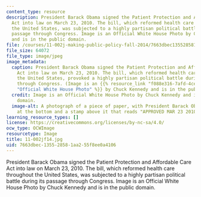 ```yaml
---
content_type: resource
description: President Barack Obama signed the Patient Protection and Affordable Care
  Act into law on March 23, 2010. The bill, which reformed health care throughout
  the United States, was subjected to a highly partisan political battle during its
  passage through Congress. Image is an Official White House Photo by Chuck Kennedy
  and is in the public domain.
file: /courses/11-002j-making-public-policy-fall-2014/7663dbec135528581aa255f8ee0a4106_11-002jf14.jpg
file_size: 64072
file_type: image/jpeg
image_metadata:
  caption: President Barack Obama signed the Patient Protection and Affordable Care
    Act into law on March 23, 2010. The bill, which reformed health care throughout
    the United States, provoked a highly partisan political battle during its passage
    through Congress. (Image is an {{% resource_link "f088e316-7afd-4ce6-b159-5d3616557b72"
    "Official White House Photo" %}} by Chuck Kennedy and is in the public domain.)
  credit: Image is an Official White House Photo by Chuck Kennedy and is in the public
    domain.
  image-alt: A photograph of a piece of paper, with President Barack Obama's signature
    at the bottom and a stamp above it that reads "APPROVED MAR 23 2010."
learning_resource_types: []
license: https://creativecommons.org/licenses/by-nc-sa/4.0/
ocw_type: OCWImage
resourcetype: Image
title: 11-002jf14.jpg
uid: 7663dbec-1355-2858-1aa2-55f8ee0a4106
---
```

President Barack Obama signed the Patient Protection and Affordable Care Act into law on March 23, 2010. The bill, which reformed health care throughout the United States, was subjected to a highly partisan political battle during its passage through Congress. Image is an Official White House Photo by Chuck Kennedy and is in the public domain.